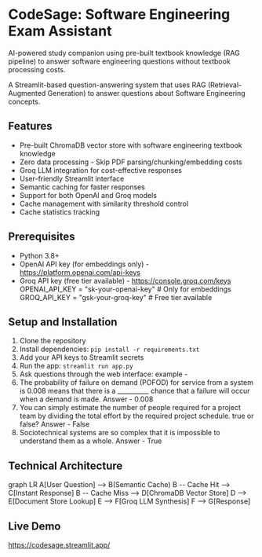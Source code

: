 # CodeSage: Software Engineering Exam Assistant
AI-powered study companion using pre-built textbook knowledge (RAG pipeline) to answer software engineering questions without textbook processing costs.

A Streamlit-based question-answering system that uses RAG (Retrieval-Augmented Generation) to answer questions about Software Engineering concepts.

## Features
- Pre-built ChromaDB vector store with software engineering textbook knowledge
- Zero data processing - Skip PDF parsing/chunking/embedding costs
- Groq LLM integration for cost-effective responses
- User-friendly Streamlit interface
- Semantic caching for faster responses
- Support for both OpenAI and Groq models
- Cache management with similarity threshold control
- Cache statistics tracking

## Prerequisites

- Python 3.8+
- OpenAI API key (for embeddings only) - https://platform.openai.com/api-keys
- Groq API key (free tier available) - https://console.groq.com/keys
OPENAI_API_KEY = "sk-your-openai-key"  # Only for embeddings
GROQ_API_KEY = "gsk-your-groq-key"    # Free tier available


## Setup and Installation
1. Clone the repository
2. Install dependencies: `pip install -r requirements.txt`
3. Add your API keys to Streamlit secrets
4. Run the app: `streamlit run app.py`
5. Ask questions through the web interface:
example - 
1. The probability of failure on demand (POFOD) for service from a system is 0.008 means that there is a __________ chance that a failure will occur when a demand is made.
Answer - 0.008
2. You can simply estimate the number of people required for a project team by dividing the total effort by the required project schedule. true or false?
Answer - False
3. Sociotechnical systems are so complex that it is impossible to understand them as a whole.
Answer - True

## Technical Architecture 
graph LR
A[User Question] --> B(Semantic Cache)
B -- Cache Hit --> C[Instant Response]
B -- Cache Miss --> D[ChromaDB Vector Store]
D --> E[Document Store Lookup]
E --> F[Groq LLM Synthesis]
F --> G[Response]


## Live Demo
https://codesage.streamlit.app/
